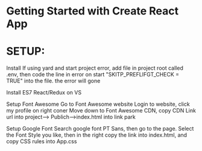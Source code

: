 # Getting Started with Create React App
# SETUP:
Install
If using yard and start project error, add file in project root called .env, then code the line in error on start "SKITP_PREFLIFGT_CHECK = TRUE" into the file. the error will gone

Install ES7 React/Redux on VS

Setup Font Awesome
Go to Font Awesome website
Login to website, click my profile on right coner 
Move down to Font Awesome CDN, copy CDN Link url into project--> Publich-->index.html into link park

Setup Google Font 
Search google font PT Sans, then go to the page.
Select the Font Style you like, then in the right copy the link into index.html, and copy CSS rules into App.css 


<link href="https://fonts.googleapis.com/css2?family=PT+Sans:wght@700&display=swap" rel="stylesheet">

 